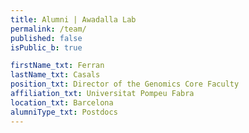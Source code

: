 ```yaml
---
title: Alumni | Awadalla Lab
permalink: /team/
published: false
isPublic_b: true

firstName_txt: Ferran
lastName_txt: Casals
position_txt: Director of the Genomics Core Faculty
affiliation_txt: Universitat Pompeu Fabra
location_txt: Barcelona
alumniType_txt: Postdocs
---
```

